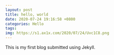 ```yaml
---
layout: post
title: hello, world
date: 2020-07-24 19:16:58 +0800
categories: Hello
tags: 
img: https://s1.ax1x.com/2020/07/24/Uvc1C8.png
---
```

This is my first blog submitted using Jekyll.